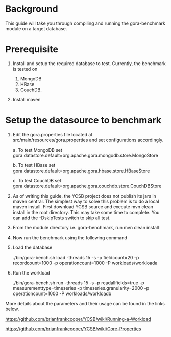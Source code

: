 <!--/**
 * Licensed to the Apache Software Foundation (ASF) under one
 * or more contributor license agreements.  See the NOTICE file
 * distributed with this work for additional information
 * regarding copyright ownership.  The ASF licenses this file
 * to you under the Apache License, Version 2.0 (the
 * "License"); you may not use this file except in compliance
 * with the License.  You may obtain a copy of the License at
 *
 *     http://www.apache.org/licenses/LICENSE-2.0
 *
 * Unless required by applicable law or agreed to in writing, software
 * distributed under the License is distributed on an "AS IS" BASIS,
 * WITHOUT WARRANTIES OR CONDITIONS OF ANY KIND, either express or implied.
 * See the License for the specific language governing permissions and
 * limitations under the License.
 */
-->
# Background 
This guide will take you through compiling and running the gora-benchmark module on a target database. 

# Prerequisite
1. Install and setup the required database to test. Currently, the benchmark is tested on 

   1. MongoDB
   2. HBase
   3. CouchDB.

2. Install maven

# Setup the datasource to benchmark

1. Edit the gora.properties file located at src/main/resources/gora.properties and set configurations accordingly. 

     a. To test MongoDB set gora.datastore.default=org.apache.gora.mongodb.store.MongoStore

     b. To test HBase set gora.datastore.default=org.apache.gora.hbase.store.HBaseStore

     c. To test CouchDB set gora.datastore.default=org.apache.gora.couchdb.store.CouchDBStore

2. As of writing this guide, the YCSB project does not publish its jars in maven central. The simplest way to solve this problem is to do a local maven install. First download YCSB source and execute mvn clean install in the root directory. This may take some time to complete. You can add the -DskipTests switch to skip all test.

3. From the module directory i.e. gora-benchmark, run mvn clean install 

4. Now run the benchmark using the following command

5. Load the database

     ./bin/gora-bench.sh load -threads 15 -s -p fieldcount=20 -p recordcount=1000 -p operationcount=1000 -P workloads/workloada

6. Run the workload

     ./bin/gora-bench.sh run -threads 15 -s -p readallfields=true -p measurementtype=timeseries -p timeseries.granularity=2000 -p operationcount=1000 -P workloads/workloadb


More details about the parameters and their usage can be found in the links below.  

https://github.com/brianfrankcooper/YCSB/wiki/Running-a-Workload

https://github.com/brianfrankcooper/YCSB/wiki/Core-Properties
